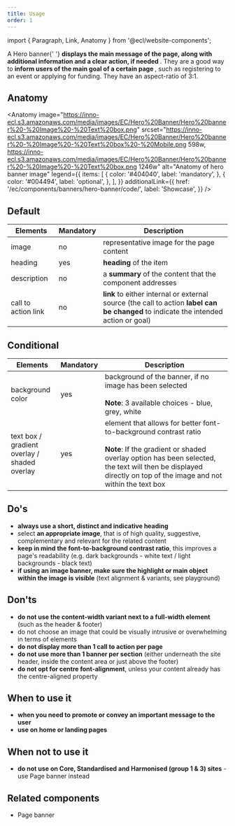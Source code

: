 ```yaml
---
title: Usage
order: 1
---
```


import { Paragraph, Link, Anatomy } from '@ecl/website-components';

<Paragraph size="lead">
  A Hero banner{' '}
  <strong>
    displays the main message of the page, along with additional information and
    a clear action, if needed
  </strong>
  . They are a good way to <strong>
    inform users of the main goal of a certain page
  </strong>, such as registering to an event or applying for funding. They have an
  aspect-ratio of 3:1.
</Paragraph>

## Anatomy

<Anatomy
image="https://inno-ecl.s3.amazonaws.com/media/images/EC/Hero%20Banner/Hero%20banner%20-%20Image%20-%20Text%20box.png"
srcset="https://inno-ecl.s3.amazonaws.com/media/images/EC/Hero%20Banner/Hero%20banner%20-%20Image%20-%20Text%20box%20-%20Mobile.png 598w, https://inno-ecl.s3.amazonaws.com/media/images/EC/Hero%20Banner/Hero%20banner%20-%20Image%20-%20Text%20box.png 1246w"
alt="Anatomy of hero banner image"
legend={{
    items: [
      {
        color: '#404040',
        label: 'mandatory',
      },
      {
        color: '#004494',
        label: 'optional',
      },
    ],
  }}
additionalLink={{
    href: '/ec/components/banners/hero-banner/code/',
    label: 'Showcase',
  }}
/>

## Default

| Elements            | Mandatory | Description                                                                                                                          |
| ------------------- | --------- | ------------------------------------------------------------------------------------------------------------------------------------ |
| image               | no        | representative image for the page content                                                                                            |
| heading             | yes       | **heading** of the item                                                                                                              |
| description         | no        | a **summary** of the content that the component addresses                                                                            |
| call to action link | no        | **link** to either internal or external source (the call to action **label can be changed** to indicate the intended action or goal) |

## Conditional

| Elements                                               | Mandatory | Description                                                                                                                                                                                                                                |
| ------------------------------------------------------ | --------- | ------------------------------------------------------------------------------------------------------------------------------------------------------------------------------------------------------------------------------------------ |
| background color                                       | yes       | background of the banner, if no image has been selected<br /><br />**Note**: 3 available choices - blue, grey, white                                                                                                                       |
| text box /<br />gradient overlay /<br />shaded overlay | yes       | element that allows for better font-to-background contrast ratio<br /><br />**Note**: If the gradient or shaded overlay option has been selected, the text will then be displayed directly on top of the image and not within the text box |

## Do's

- **always use a short, distinct and indicative heading**
- select **an appropriate image**, that is of high quality, suggestive, complementary and relevant for the related content
- **keep in mind the font-to-background contrast ratio**, this improves a page's readability (e.g. dark backgrounds - white text / light backgrounds - black text)
- **if using an image banner, make sure the highlight or main object within the image is visible** (text alignment & variants, see <Link to="/playground/ec/?path=/story/components-banners-hero-banner--image-box">playground</Link>)

## Don'ts

- **do not use the content-width variant next to a full-width element** (such as the header & footer)
- do not choose an image that could be visually intrusive or overwhelming in terms of elements
- **do not display more than 1 call to action per page**
- **do not use more than 1 banner per section** (either underneath the site header, inside the content area or just above the footer)
- **do not opt for centre font-alignment**, unless your content already has the centre-aligned property

## When to use it

- **when you need to promote or convey an important message to the user**
- **use on home or landing pages**

## When not to use it

- **do not use on Core, Standardised and Harmonised (group 1 & 3) sites** - use <Link to="/ec/components/banners/page-banner/usage/">Page banner instead</Link>

## Related components

- <Link to="/ec/components/banners/page-banner/usage/" standalone>
    Page banner
  </Link>
